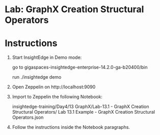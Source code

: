 # Lab: GraphX Creation Structural Operators

# Instructions

1. Start InsightEdge in Demo mode:

    go to gigaspaces-insightedge-enterprise-14.2.0-ga-b20400/bin

    run ./insightedge demo

2. Open Zeppelin on http://localhost:9090

3. Import to Zeppelin the following Notebook:

    insightedge-training/Day4/13 GraphX/Lab-13.1 - GraphX Creation Structural Operators/
    Lab 13.1 Example - GraphX Creation Structural Operators.json

4. Follow the instructions inside the Notebook paragraphs.
